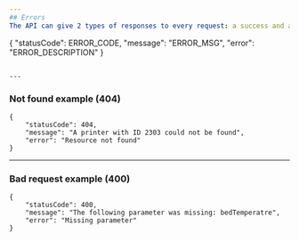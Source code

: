 ```yaml
---
## Errors
The API can give 2 types of responses to every request: a success and and error response. The success response depends on the endpoint and can be very different for each one (check the API docs for all success responses). The error responses are generic and follow the following format:

```
{
	"statusCode": ERROR_CODE,
	"message": "ERROR_MSG",
	"error": "ERROR_DESCRIPTION"
}
```

---
```

### Not found example (404)

```
{
	"statusCode": 404,
	"message": "A printer with ID 2303 could not be found",
	"error": "Resource not found"
}
```

---
### Bad request example (400)

```
{
	"statusCode": 400,
	"message": "The following parameter was missing: bedTemperatre",
	"error": "Missing parameter"
}
```